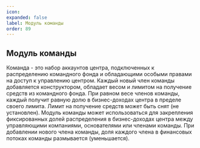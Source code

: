 ```yaml
---
icon: 
expanded: false
label: Модуль команды
order: 89
---
```

## Модуль команды
Команда - это набор аккаунтов центра, подключенных к распределению командного фонда и обладающими особыми правами на доступ к управлению центром.
Каждый новый член команды добавляется конструктором, обладает весом и лимитом на получение средств из командного фонда. При равном весе членов команды, каждый получит равную долю в бизнес-доходах центра в пределе своего лимита. Лимит на получение средств может быть снят (не установлен).
Модуль команды может использоваться для закрепления фиксированных долей распределения в бизнес-доходах центра между управляющими компаниями, основателями или членами команды. При добавлении нового члена команды, доля каждого члена в финансовых потоках команды размывается (уменьшается).

